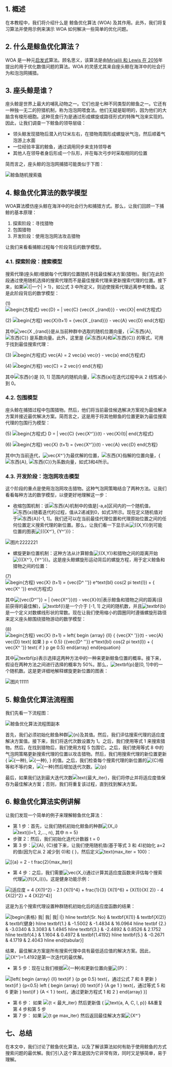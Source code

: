 ## 1. 概述

在本教程中，我们将介绍什么是 鲸鱼优化算法 (WOA) 及其作用。此外，我们将复习算法并使用示例来演示 WOA 如何解决一些简单的优化问题。

## 2. 什么是鲸鱼优化算法？

WOA 是一种元[启发式](https://www.baeldung.com/cs/heuristics)算法。顾名思义，该算法是由[Mirjalili 和 Lewis 在 2016](https://www.sciencedirect.com/science/article/abs/pii/S0965997816300163?via%3Dihub)年提出的用于优化数值问题的算法。WOA 的灵感尤其来自座头鲸在海洋中的社会行为和泡泡网捕猎。

## 3. 座头鲸是谁？

座头鲸是世界上最大的哺乳动物之一。它们也是七种不同类型的鲸鱼之一。它还有一种独一无二的狩猎机制，称为泡泡网喂食法。他们无疑是聪明的，因为他们的大脑含有梭形细胞。这种觅食行为是通过形成螺旋或路径形式的特殊气泡来实现的。因此，让我们调查一下鲸鱼的领导层级：

-   领头鲸发现猎物后潜入约12米左右，在猎物周围形成螺旋状气泡，然后顺着气泡游上水面
-   一位经验丰富的鲸鱼，通过调用同步来支持领导者
-   其他人在领导者身后形成一个队形，并在每次弓步时采取相同的位置

简而言之，座头鲸的泡泡网捕猎可能类似于下图：

![鲸鱼随机搜索撬](https://www.baeldung.com/wp-content/uploads/sites/4/2021/08/Whales-search-randomly-for-a-pry-6-e1629734654845.png)

## 4. 鲸鱼优化算法的数学模型

WOA算法模仿座头鲸在海洋中的社会行为和捕猎方式。那么，让我们回顾一下捕鲸的基本原理：

1.  探索阶段：寻找猎物
2.  包围猎物
3.  开发阶段：使用泡泡网法攻击猎物

让我们来看看捕鲸过程每个阶段背后的数学模型。

### 4.1. 探索阶段：搜索模型

搜索代理(座头鲸)根据每个代理的位置随机寻找最佳解决方案(猎物)。我们在此阶段通过使用随机选择的搜索代理而不是最佳搜索代理来更新搜索代理的位置。接下来，如果![{|一个|  > 1}](https://www.baeldung.com/wp-content/ql-cache/quicklatex.com-dabb38eceb158c08f1056a0895118ece_l3.svg)，如公式 3 中所定义，则迫使搜索代理远离参考鲸鱼。这是此阶段背后的数学模型：

(1) ![begin{方程式} vec{D} = |  vec{C}  {vec{X _{rand}}} - vec{X}|  end{方程式}](https://www.baeldung.com/wp-content/ql-cache/quicklatex.com-d830e52847c48c80e6b7cc96bf2d5098_l3.svg)

(2) ![begin{方程} vec{X}(t+1) = {vec{X _{rand}}} - vec{A}  vec{D} end{方程}](https://www.baeldung.com/wp-content/ql-cache/quicklatex.com-1ccc777c48766c3d5954fc6c423e7f28_l3.svg)

其中![vec{X _{rand}}](https://www.baeldung.com/wp-content/ql-cache/quicklatex.com-8448689b16c01b7d9f1b2ed9d3473c94_l3.svg)是从当前种群中选取的随机位置向量，{ ![东西{A}](https://www.baeldung.com/wp-content/ql-cache/quicklatex.com-a18e73f7285d74855ba45140a550ea05_l3.svg), ![东西{C}](https://www.baeldung.com/wp-content/ql-cache/quicklatex.com-03d3ed985763de0d73bdccfdfd217c83_l3.svg)} 是系数向量。此外，这里是 {![东西{A}](https://www.baeldung.com/wp-content/ql-cache/quicklatex.com-a18e73f7285d74855ba45140a550ea05_l3.svg)和![东西{C}](https://www.baeldung.com/wp-content/ql-cache/quicklatex.com-03d3ed985763de0d73bdccfdfd217c83_l3.svg)} 的等式，可用于找到最佳搜索代理：

(3) ![begin{方程式} vec{A} = 2  vec{a}  vec{r} - vec{a} end{方程式}](https://www.baeldung.com/wp-content/ql-cache/quicklatex.com-a7497e8c3084a10b57fa03ec3d037e17_l3.svg)

(4) ![begin{方程} vec{C} = 2  vec{r} end{方程}](https://www.baeldung.com/wp-content/ql-cache/quicklatex.com-7880bde5d7b8b36f2111878c79e39085_l3.svg)

其中![东西{r}](https://www.baeldung.com/wp-content/ql-cache/quicklatex.com-ec0b84ab8471382523cea97734255f84_l3.svg)是 [0, 1] 范围内的随机向量，![东西{a}](https://www.baeldung.com/wp-content/ql-cache/quicklatex.com-79e1b67ae6932c46ba635685a3569c28_l3.svg)在迭代过程中从 2 线性减小到 0。

### 4.2. 包围模型

座头鲸在捕猎过程中包围猎物。然后，他们将当前最佳候选解决方案视为最佳解决方案并接近最优解决方案。简而言之，这是用于将其他鲸鱼的位置更新为最佳搜索代理的包围行为模型：

(5) ![begin{方程式} D = |  vec{C}  {vec{X^'}}(t) - vec{X}(t)|  end{方程式}](https://www.baeldung.com/wp-content/ql-cache/quicklatex.com-72037aa94d9fb4563123ff6bea41926a_l3.svg)

(6) ![begin{方程} vec{X} (t+1) = {vec{X^'}}(t) - vec{A}  vec{D} end{方程}](https://www.baeldung.com/wp-content/ql-cache/quicklatex.com-d3bcdb75072607b8ee94474b050a9910_l3.svg)

其中t为当前迭代，![vec{X^'}](https://www.baeldung.com/wp-content/ql-cache/quicklatex.com-2d9d893dab898641a7808b25b700d3e1_l3.svg)为最优解的位置，![东西{X}](https://www.baeldung.com/wp-content/ql-cache/quicklatex.com-5e89d213e34bf571d435165d8ce3ead0_l3.svg)指解的位置向量，{ ![东西{A}](https://www.baeldung.com/wp-content/ql-cache/quicklatex.com-a18e73f7285d74855ba45140a550ea05_l3.svg), ![东西{C}](https://www.baeldung.com/wp-content/ql-cache/quicklatex.com-03d3ed985763de0d73bdccfdfd217c83_l3.svg)}为系数向量，如式3和4所示。

### 4.3. 开发阶段：泡泡网攻击模型

这个阶段的重点是使用泡泡网攻击猎物。这种气泡网策略结合了两种方法。让我们看看每种方法的数学模型，以便更好地理解这一步：

-   收缩包围机制：该![东西{A}](https://www.baeldung.com/wp-content/ql-cache/quicklatex.com-a18e73f7285d74855ba45140a550ea05_l3.svg)机制中的值是[-a,a]区间内的一个随机值，![东西{a}](https://www.baeldung.com/wp-content/ql-cache/quicklatex.com-79e1b67ae6932c46ba635685a3569c28_l3.svg)随着迭代的过程，值从2递减到0，如式3所示。现在定义随机值对于![东西{A}](https://www.baeldung.com/wp-content/ql-cache/quicklatex.com-a18e73f7285d74855ba45140a550ea05_l3.svg)[-1, 1]。我们还可以在当前最佳代理位置和代理原始位置之间的任何位置定义搜索代理的新位置。那么，让我们看一下显示从![{(X,Y)}](https://www.baeldung.com/wp-content/ql-cache/quicklatex.com-860629274a74373707e42f0594a0fa01_l3.svg)到可能位置的图表![{({X^'}, {Y^'})}](https://www.baeldung.com/wp-content/ql-cache/quicklatex.com-9282ef1cc8d0205b8fefc2345408ea13_l3.svg)：

![图片2222221](https://www.baeldung.com/wp-content/uploads/sites/4/2021/08/Picture2222221-1024x732-1.png)

-   螺旋更新位置机制：这种方法从计算鲸鱼![{(X,Y)}](https://www.baeldung.com/wp-content/ql-cache/quicklatex.com-860629274a74373707e42f0594a0fa01_l3.svg)和猎物之间的距离开始![{({X^'}, {Y^'})}](https://www.baeldung.com/wp-content/ql-cache/quicklatex.com-9282ef1cc8d0205b8fefc2345408ea13_l3.svg)。这是座头鲸螺旋形运动背后的螺旋方程，用于定义鲸鱼和猎物之间的位置：



(7) ![begin{方程} vec{X} (t+1) = {vec{D^ ''}}  e^text{bl}  cos(2 pi text{l}) + { vec{X^ '}} end{方程式}](https://www.baeldung.com/wp-content/ql-cache/quicklatex.com-ae8b27453cfcd55f77721e44b895d206_l3.svg)



其中![{vec{D^''}} = |  {vec{X^'}}(t) - vec{X}(t)|](https://www.baeldung.com/wp-content/ql-cache/quicklatex.com-6057793d5a66be66b09b9e63ca85f31d_l3.svg)表示鲸鱼和猎物之间的距离(目前获得的最佳解)，![textbf{l}](https://www.baeldung.com/wp-content/ql-cache/quicklatex.com-2b669bc83f4d74d80f7f5ad86379168b_l3.svg)是一个介于 [-1, 1] 之间的随机数，并且![textbf{b}](https://www.baeldung.com/wp-content/ql-cache/quicklatex.com-5e033d545b673aba9da2065045b65717_l3.svg)是一个定义对数螺线形状的常数。现在让我们使用缩小的圆圈同时遵循螺旋形路径来定义座头鲸围绕猎物游动的数学模型：



(8) ![begin{方程} vec{X} (t+1) = left{ begin {array} {ll} { {vec{X^ '}}(t) - vec{A}   vec{D} text{ 如果 } p < 0.5}  {{vec{D^ ''}}  e^text{bl}  cos(2 pi text{l}) + { vec{X^ '}} text{ if } p ge 0.5} end{array} end{equation}](https://www.baeldung.com/wp-content/ql-cache/quicklatex.com-b72cfeb39bd1c810fc4bad957c1c6c4a_l3.svg)



其中![textbf{p}](https://www.baeldung.com/wp-content/ql-cache/quicklatex.com-871dd9f81a62ae8f032ffbe6a5ff1da7_l3.svg)表示选择这两种方法中的一种来更新鲸鱼位置的概率。接下来，假设在两种方法之间进行选择的概率为 50%。那么，![textbf{p}](https://www.baeldung.com/wp-content/ql-cache/quicklatex.com-871dd9f81a62ae8f032ffbe6a5ff1da7_l3.svg)是[0, 1]中的一个随机数。这是更详细地解释螺旋更新位置的图表：

![图片11111](https://www.baeldung.com/wp-content/uploads/sites/4/2021/08/Picture11111-e1629733865164.png)

## 5. 鲸鱼优化算法流程图

我们先看一下流程图：

![鲸鱼优化算法流程图副本](https://www.baeldung.com/wp-content/uploads/sites/4/2021/08/Copy-of-Flowchart-of-whale-Optimization-algorithm-e1629716454118.png)

首先，我们必须初始化鲸鱼种群![{n}](https://www.baeldung.com/wp-content/ql-cache/quicklatex.com-0ebdc09385947e8044a554a851d9debb_l3.svg)及其值。然后，我们评估搜索代理的适应度解决方案值。接下来，我们将迭代次数设置为 1。之后，我们使用等式 1 来搜索猎物。然后，在找到猎物后，我们使用方程 5 包围它。之后，我们使用等式 8 中的气泡网策略更新搜索代理的位置以攻击猎物。然后，我们用搜索代理的新位置更新 { ![{一种}](https://www.baeldung.com/wp-content/ql-cache/quicklatex.com-2f8bd3932f6246f7d9cf72d6e43a2f60_l3.svg), ![{一种}](https://www.baeldung.com/wp-content/ql-cache/quicklatex.com-f7ba9c30db221477ebe96aa740bd6598_l3.svg), } 的值。之后，我们检查每个搜索代理的新位置的![{C}](https://www.baeldung.com/wp-content/ql-cache/quicklatex.com-548c0ac5e9f678d10e081febace3a6b0_l3.svg)相等和不等约束，![{一种}](https://www.baeldung.com/wp-content/ql-cache/quicklatex.com-f7ba9c30db221477ebe96aa740bd6598_l3.svg)然后增加迭代次数。![{p}](https://www.baeldung.com/wp-content/ql-cache/quicklatex.com-e7a73b81953549c495d428aee046e80c_l3.svg)

最后，如果我们达到最大迭代次数![text{最大_iter}](https://www.baeldung.com/wp-content/ql-cache/quicklatex.com-b254f9c8786789d911b0480725471131_l3.svg)，我们将停止并将适应度值保存为最佳解决方案；否则，我们将重复该过程，直到找到解决方案。

## 6. 鲸鱼优化算法实例讲解

让我们发现一个简单的例子来理解鲸鱼优化算法：

-   第 1 步：首先，让我们随机初始化鲸鱼的种群![{X_i}](https://www.baeldung.com/wp-content/ql-cache/quicklatex.com-24e2964545f0e91df3d51a77bc3cd1f8_l3.svg) ![text{(i=1, 2,..., n), 其中 n = 5}](https://www.baeldung.com/wp-content/ql-cache/quicklatex.com-8bd676ad3389dd360c95a69e13627fec_l3.svg)
-   步骤 2：然后，我们初始化迭代计数器 t = 0
-   第 3 步：![{A}, {C}](https://www.baeldung.com/wp-content/ql-cache/quicklatex.com-80afba6c4aac7f6e172570e97323f146_l3.svg)接下来，让我们使用随机值(基于等式 3 和 4)初始化 a=2 的值(因为它从 2 减少到 0)和 { }，然后定义![text{max_iter = 100}](https://www.baeldung.com/wp-content/ql-cache/quicklatex.com-c0720dc33bfd2eb742e26b5c85918f43_l3.svg)：

 ![[{a} = 2 - t  frac{2}{max_iter}]](https://www.baeldung.com/wp-content/ql-cache/quicklatex.com-fbdac2f00c90c7140f966d3e43af3664_l3.svg)

-   第 4 步：之后，我们需要![vec{X_i}](https://www.baeldung.com/wp-content/ql-cache/quicklatex.com-7640e95dbb61a1b02e405a016ec9c0a8_l3.svg)通过计算其适应度函数来评估每个搜索代理![{f({X_i})}](https://www.baeldung.com/wp-content/ql-cache/quicklatex.com-6ec718cb7e9f4f701389299e011cc807_l3.svg)。这是健身功能示例：

 ![[适应度 = 4 {X(1)^2} - 2.1 {X(1)^4} + frac{1}{3} {X(1)^6} + {X(1)}{X( 2)} - 4 {X(2)^2} + 4 {X(2)^4}]](https://www.baeldung.com/wp-content/ql-cache/quicklatex.com-109ae6974dde06349a2601fac80343d7_l3.svg)

这是为五个搜索代理设置种群随机初始化后的适应度函数的结果：

 ![[begin{表格}  我|  我|  我|  l|} hline textbf{Sr.  No} & textbf{X(1)} & textbf{X(2)} & textbf{健身}  hline textbf{1.} & -1.5002 & -1.4834 & 16.0964 hline textbf {2.} & -3.0340 & 3.3083 & 1.4945  hline textbf{3.} & -2.4892 & 0.8526 & 2.1752  hline textbf{4.} & 1.1604 & 0.4972 & textbf{1.4192}  hline textbf{5.} & -0.2671 & 4.1719 & 2.4043  hline end{tabular}]](https://www.baeldung.com/wp-content/ql-cache/quicklatex.com-8e76fe3fcf4f156348ca107171832ca1_l3.svg)

结果，最佳解决方案是所有搜索代理中具有最低适应值的解决方案。因此，![{X^'}=1.4192](https://www.baeldung.com/wp-content/ql-cache/quicklatex.com-041a6aae6ac3221f0dc24f960f454cc7_l3.svg)是第一次迭代的最优解。

-   第 5 步：现在让我们根据![{一种}](https://www.baeldung.com/wp-content/ql-cache/quicklatex.com-f7ba9c30db221477ebe96aa740bd6598_l3.svg)和更新位置向量![{P}](https://www.baeldung.com/wp-content/ql-cache/quicklatex.com-42917534e9f3f35e817cce7a73f0d8c8_l3.svg)：

 ![[left{ begin {array} {ll} text{if } {p ge 0.5} text{，通过公式 7 和 8 更新 } text{if } {p<0.5} left { begin {array} {ll} text{if } {A ge 1 } text{，通过等式 5 和 6 更新 }  text{if } {A < 1 } text{，通过更新方程式 1 和 2 } end{array} }]](https://www.baeldung.com/wp-content/ql-cache/quicklatex.com-4d64735b8749ee455ed87f09d5a9ec24_l3.svg)

-   第 6 步： 如果 ![{t < 最大_iter}](https://www.baeldung.com/wp-content/ql-cache/quicklatex.com-83bbac9b85019409782e8e4adec75171_l3.svg) 然后更新值 { ![text{a, A, C, l, p}](https://www.baeldung.com/wp-content/ql-cache/quicklatex.com-188d5bd9ab99819e5c0272aa788f7aba_l3.svg)} &&重复第 4 步和第 5 步
-   第 7 步： 如果 ![{t ge max_iter}](https://www.baeldung.com/wp-content/ql-cache/quicklatex.com-dfb3d46e2dedb876da2da967ea805508_l3.svg) 然后返回最佳解决方案![{X^'}](https://www.baeldung.com/wp-content/ql-cache/quicklatex.com-d76c848b9df66b8231f910ce3f20e13e_l3.svg)

## 七、总结

在本文中，我们讨论了鲸鱼优化算法，以及了解该算法如何有助于使用鲸鱼的方式搜索问题的最优解。我们引入这个算法是因为它非常有效，同时又足够简单，易于理解。